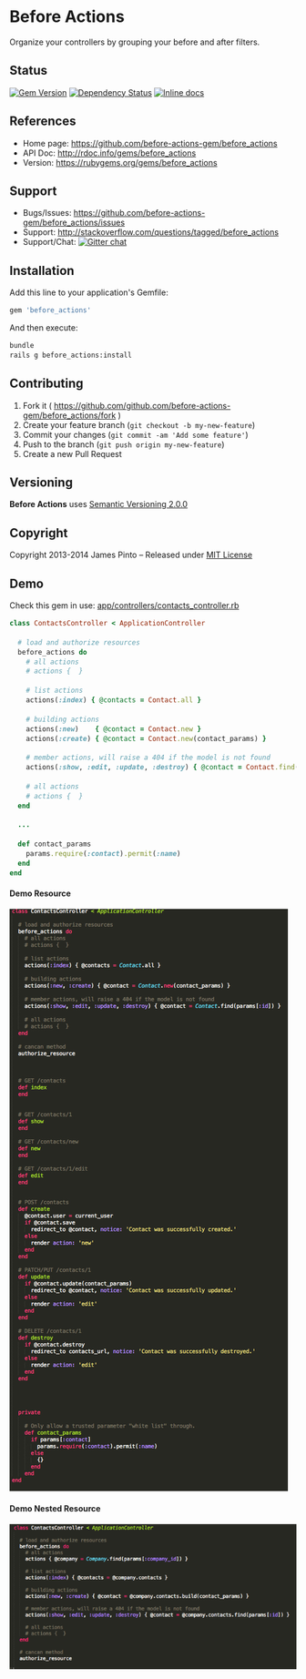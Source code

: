 # Before Actions

Organize your controllers by grouping your before and after filters.

## Status

[![Gem Version](https://badge.fury.io/rb/before_actions.png)](http://badge.fury.io/rb/before_actions)
[![Dependency Status](https://gemnasium.com/before-actions-gem/before_actions.svg)](https://gemnasium.com/before-actions-gem/before_actions)
[![Inline docs](http://inch-ci.org/github/before-actions-gem/before_actions.png)](http://inch-ci.org/github/before-actions-gem/before_actions)


## References

* Home page: https://github.com/before-actions-gem/before_actions
* API Doc: http://rdoc.info/gems/before_actions
* Version: https://rubygems.org/gems/before_actions

## Support

* Bugs/Issues: https://github.com/before-actions-gem/before_actions/issues
* Support: http://stackoverflow.com/questions/tagged/before_actions
* Support/Chat: [![Gitter chat](https://badges.gitter.im/before-actions-gem/before_actions.png)](https://gitter.im/before-actions-gem/before_actions)


## Installation

Add this line to your application's Gemfile:

```ruby
gem 'before_actions'
```

And then execute:

```bash
bundle
rails g before_actions:install
```






## Contributing

1. Fork it ( https://github.com/github.com/before-actions-gem/before_actions/fork )
2. Create your feature branch (`git checkout -b my-new-feature`)
3. Commit your changes (`git commit -am 'Add some feature'`)
4. Push to the branch (`git push origin my-new-feature`)
5. Create a new Pull Request

## Versioning

__Before Actions__ uses [Semantic Versioning 2.0.0](http://semver.org)

## Copyright

Copyright 2013-2014 James Pinto – Released under [MIT License](http://www.opensource.org/licenses/MIT)






## Demo

Check this gem in use: [app/controllers/contacts_controller.rb](https://github.com/before-actions-gem/before_actions/blob/master/readme_images/contacts_controller.rb)

```ruby
class ContactsController < ApplicationController

  # load and authorize resources
  before_actions do
    # all actions
    # actions {  }

    # list actions
    actions(:index) { @contacts = Contact.all }

    # building actions
    actions(:new)    { @contact = Contact.new }
    actions(:create) { @contact = Contact.new(contact_params) }

    # member actions, will raise a 404 if the model is not found
    actions(:show, :edit, :update, :destroy) { @contact = Contact.find(params[:id]) }

    # all actions
    # actions {  }
  end

  ...

  def contact_params
    params.require(:contact).permit(:name)
  end
end
```

#### Demo Resource

<img src="readme_images/controller.jpg" alt="controller.jpg" />

#### Demo Nested Resource

<img src="readme_images/nested.png" alt="nested.png" />



